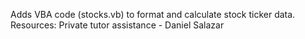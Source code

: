 Adds VBA code (stocks.vb) to format and calculate stock ticker data.
Resources: Private tutor assistance - Daniel Salazar
